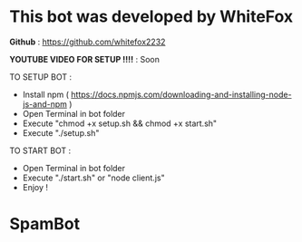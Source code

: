 # This bot was developed by WhiteFox

**Github** : https://github.com/whitefox2232

**YOUTUBE VIDEO FOR SETUP !!!!** : Soon

TO SETUP BOT : 
- Install npm ( https://docs.npmjs.com/downloading-and-installing-node-js-and-npm )
- Open Terminal in bot folder
- Execute "chmod +x setup.sh && chmod +x start.sh"
- Execute "./setup.sh"

TO START BOT : 
- Open Terminal in bot folder
- Execute "./start.sh" or "node client.js"
- Enjoy ! 

# SpamBot
